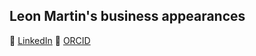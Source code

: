 ## Leon Martin's business appearances

:rocket: [LinkedIn](https://www.linkedin.com/in/leon-martin-082411193/)
:rocket: [ORCID](https://orcid.org/0000-0002-6747-5524)
